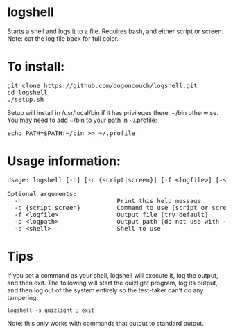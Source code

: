 # logshell
Starts a shell and logs it to a file. Requires bash, and either script or screen. Note: cat the log file back for full color.

# To install:
<pre>git clone https://github.com/dogoncouch/logshell.git
cd logshell
./setup.sh</pre>

Setup will install in /usr/local/bin if it has privileges there, ~/bin otherwise. You may need to add ~/bin to your path in ~/.profile:
<pre>echo PATH=$PATH:~/bin >> ~/.profile</pre>

# Usage information:
<pre>Usage: logshell [-h] [-c {script|screen}] [-f &lt;logfile&gt;] [-s &lt;shell&gt;]

Optional arguments:
  -h                          Print this help message
  -c {script|screen}          Command to use (script or screen)
  -f &lt;logfile&gt;                Output file (try default)
  -p &lt;logpath&gt;                Output path (do not use with -f)
  -s &lt;shell&gt;                  Shell to use</pre>

# Tips
If you set a command as your shell, logshell will execute it, log the output, and then exit. The following will start the quizlight program, log its output, and then log out of the system entirely so the test-taker can't do any tampering:

    logshell -s quizlight ; exit

Note: this only works with commands that output to standard output.
